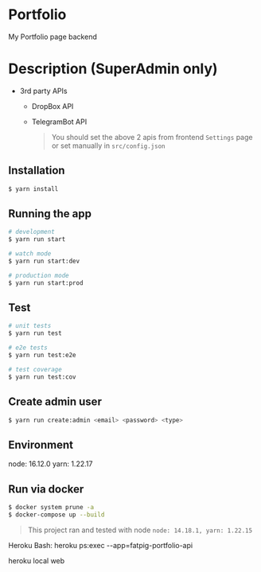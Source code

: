 # Portfolio
My Portfolio page backend

# Description (SuperAdmin only)
  - 3rd party APIs
    - DropBox API
    - TelegramBot API

      > You should set the above 2 apis from frontend `Settings` page or set manually in `src/config.json`

## Installation

```bash
$ yarn install
```

## Running the app

```bash
# development
$ yarn run start

# watch mode
$ yarn run start:dev

# production mode
$ yarn run start:prod
```

## Test

```bash
# unit tests
$ yarn run test

# e2e tests
$ yarn run test:e2e

# test coverage
$ yarn run test:cov
```

## Create admin user

```bash
$ yarn run create:admin <email> <password> <type>
```

## Environment
node: 16.12.0
yarn: 1.22.17

## Run via docker

```bash
$ docker system prune -a
$ docker-compose up --build
```

> This project ran and tested with node `node: 14.18.1, yarn: 1.22.15`

Heroku Bash: heroku ps:exec --app=fatpig-portfolio-api

heroku local web
